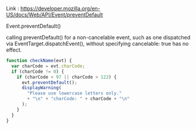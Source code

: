 Link : https://developer.mozilla.org/en-US/docs/Web/API/Event/preventDefault

Event.preventDefault()

calling preventDefault() for a non-cancelable event, such as one dispatched via EventTarget.dispatchEvent(), without specifying cancelable: true has no effect.


```ex.js
function checkName(evt) {
  var charCode = evt.charCode;
  if (charCode != 0) {
    if (charCode < 97 || charCode > 122) {
      evt.preventDefault();
      displayWarning(
        "Please use lowercase letters only."
        + "\n" + "charCode: " + charCode + "\n"
      );
    }
  }
}
```